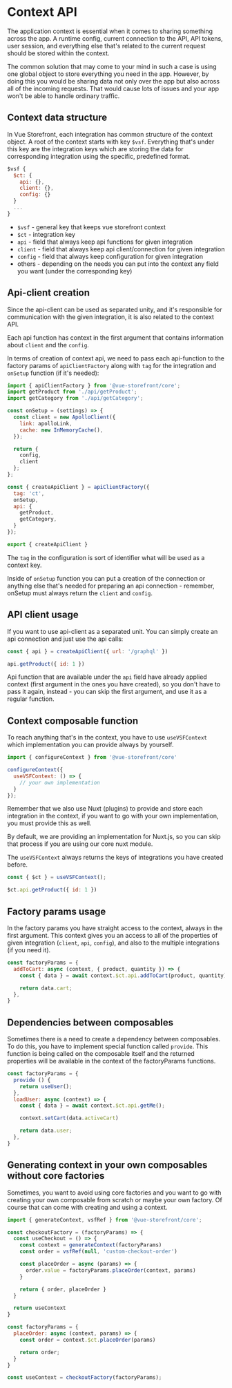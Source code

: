 # Context API

The application context is essential when it comes to sharing something across the app. A runtime config, current connection to the API, API tokens, user session, and everything else that's related to the current request should be stored within the context.

The common solution that may come to your mind in such a case is using one global object to store everything you need in the app. However, by doing this you would be sharing data not only over the app but also across all of the incoming requests. That would cause lots of issues and your app won't be able to handle ordinary traffic.

## Context data structure

In Vue Storefront, each integration has common structure of the context object. A root of the context starts with key `$vsf`. Everything that's under this key are the integration keys which are storing the data for corresponding integration using the specific, predefined format.

```js
$vsf {
  $ct: {
    api: {},
    client: {},
    config: {}
  }
  ...
}
```

- `$vsf` - general key that keeps vue storefront context
- `$ct` - integration key
- `api` - field that always keep api functions for given integration
- `client` - field that always keep api client/connection for given integration
- `config` - field that always keep configuration for given integration
- others - depending on the needs you can put into the context any field you want (under the corresponding key)

## Api-client creation

Since the api-client can be used as separated unity, and it's responsible for communication with the given integration, it is also related to the context API.

Each api function has context in the first argument that contains information about `client` and the `config`.

In terms of creation of context api, we need to pass each api-function to the factory params of `apiClientFactory` along with `tag` for the integration and `onSetup` function (if it's needed):

```js
import { apiClientFactory } from '@vue-storefront/core';
import getProduct from './api/getProduct';
import getCategory from './api/getCategory';

const onSetup = (settings) => {
  const client = new ApolloClient({
    link: apolloLink,
    cache: new InMemoryCache(),
  });

  return {
    config,
    client
  };
};

const { createApiClient } = apiClientFactory({
  tag: 'ct',
  onSetup,
  api: {
    getProduct,
    getCategory,
  }
});

export { createApiClient }
```

The `tag` in the configuration is sort of identifier what will be used as a context key.

Inside of `onSetup` function you can put a creation of the connection or anything else that's needed for preparing an api connection - remember, onSetup must always return the `client` and `config`.

## API client usage

If you want to use api-client as a separated unit. You can simply create an api connection and just use the api calls:

```js
const { api } = createApiClient({ url: '/graphql' })

api.getProduct({ id: 1 })
```

Api function that are available under the `api` field have already applied context (first argument in the ones you have created), so you don't have to pass it again, instead - you can skip the first argument, and use it as a regular function.


## Context composable function

To reach anything that's in the context, you have to use `useVSFContext` which implementation you can provide always by yourself.

```js
import { configureContext } from '@vue-storefront/core'

configureContext({
  useVSFContext: () => {
    // your own implementation
  }
});
```

Remember that we also use Nuxt (plugins) to provide and store each integration in the context, if you want to go with your own implementation, you must provide this as well.

By default, we are providing an implementation for Nuxt.js, so you can skip that process if you are using our core nuxt module.

The `useVSFContext` always returns the keys of integrations you have created before.

```js
const { $ct } = useVSFContext();

$ct.api.getProduct({ id: 1 })
```

## Factory params usage

In the factory params you have straight access to the context, always in the first argument.
This context gives you an access to all of the properties of given integration (`client`, `api`, `config`), and also to the multiple integrations (if you need it).

```js
const factoryParams = {
  addToCart: async (context, { product, quantity }) => {
    const { data } = await context.$ct.api.addToCart(product, quantity);

    return data.cart;
  },
}
```

## Dependencies between composables

Sometimes there is a need to create a dependency between composables. To do this, you have to implement special function called `provide`. This function is being called on the composable itself and the returned properties will be available in the context of the factoryParams functions.


```js
const factoryParams = {
  provide () {
    return useUser();
  },
  loadUser: async (context) => {
    const { data } = await context.$ct.api.getMe();

    context.setCart(data.activeCart)

    return data.user;
  },
}
```

## Generating context in your own composables without core factories

Sometimes, you want to avoid using core factories and you want to go with creating your own composable from scratch or maybe your own factory. Of course that can come with creating and using a context.


```js
import { generateContext, vsfRef } from '@vue-storefront/core';

const checkoutFactory = (factoryParams) => {
  const useCheckout = () => {
    const context = generateContext(factoryParams)
    const order = vsfRef(null, 'custom-checkout-order')

    const placeOrder = async (params) => {
      order.value = factoryParams.placeOrder(context, params)
    }

    return { order, placeOrder }
  }

  return useContext
}

const factoryParams = {
  placeOrder: async (context, params) => {
    const order = context.$ct.placeOrder(params)

    return order;
  }
}

const useContext = checkoutFactory(factoryParams);
```
